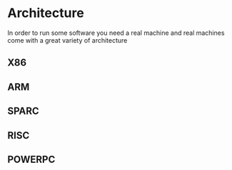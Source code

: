 # Architecture

In order to run some software you need a real machine and
real machines come with a great variety of architecture

## X86

## ARM

## SPARC

## RISC

## POWERPC
